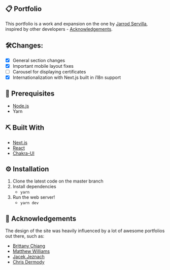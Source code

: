 ## 📋 Portfolio

This portfolio is a work and expansion on the one by [Jarrod Servilla](https://github.com/jcserv), inspired by other developers - [Acknowledgements](#-acknowledgements).

## 🛠️Changes:

- [x] General section changes
- [x] Important mobile layout fixes
- [ ] Carousel for displaying certificates
- [x] Internationalization with Next.js built in i18n support

## 💼 Prerequisites

- [Node.js](https://nodejs.org/en/download/)
- Yarn

## ⛏️ Built With

- [Next.js](https://nextjs.org/)
- [React](https://reactjs.org/)
- [Chakra-UI](https://chakra-ui.com/)

## ⚙️ Installation

1. Clone the latest code on the master branch
2. Install dependencies
   - `yarn`
3. Run the web server!
   - `yarn dev`

## 📗 Acknowledgements

The design of the site was heavily influenced by a lot of awesome portfolios out there, such as:

- <a href="https://brittanychiang.com/">Brittany Chiang</a>
- <a href="http://findmatthew.com/">Matthew Williams</a>
- <a href="https://jacekjeznach.com/">Jacek Jeznach</a>
- <a href="https://chippd.github.io/">Chris Dermody</a>

